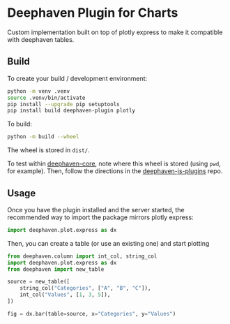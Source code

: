 # Deephaven Plugin for Charts

Custom implementation built on top of plotly express to make it compatible with deephaven tables.

## Build

To create your build / development environment:

```sh
python -m venv .venv
source .venv/bin/activate
pip install --upgrade pip setuptools
pip install build deephaven-plugin plotly
```

To build:

```sh
python -m build --wheel
```

The wheel is stored in `dist/`. 

To test within [deephaven-core](https://github.com/deephaven/deephaven-core), note where this wheel is stored (using `pwd`, for example).
Then, follow the directions in the [deephaven-js-plugins](https://github.com/deephaven/deephaven-js-plugins) repo.


## Usage
Once you have the plugin installed and the server started, the recommended way to import the package mirrors plotly express:
```python
import deephaven.plot.express as dx
```

Then, you can create a table (or use an existing one) and start plotting
```python
from deephaven.column import int_col, string_col
import deephaven.plot.express as dx
from deephaven import new_table

source = new_table([
    string_col("Categories", ["A", "B", "C"]),
    int_col("Values", [1, 3, 5]),
])

fig = dx.bar(table=source, x="Categories", y="Values")
```